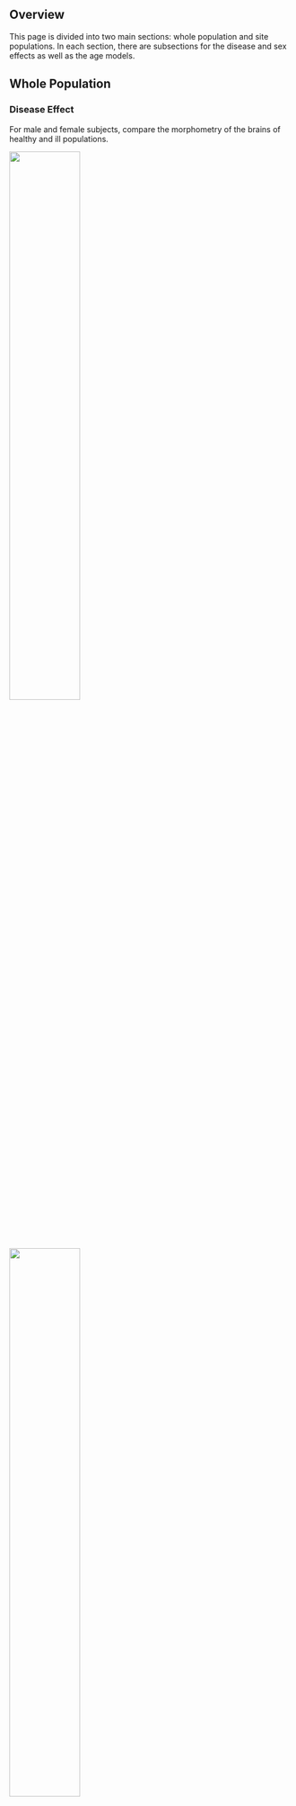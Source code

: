 ## Overview

This page is divided into two main sections: whole population and site populations. In each section, there are subsections for the disease and sex effects as well as the age models.

## Whole Population

### Disease Effect

For male and female subjects, compare the morphometry of the brains of healthy and ill populations.

<img src="figs/population_diseaseeffect_WMV.png" width="50%"/>

<img src="figs/population_diseaseeffect_GMV.png" width="50%"/>

<img src="figs/population_diseaseeffect_sGMV.png" width="50%"/>

<img src="figs/population_diseaseeffect_Ventricles.png" width="50%"/>


### Sex Effect

For healthy and ill subjects, compare the morphometry of the brains of male and female populations.


<img src="figs/population_sexeffect_WMV.png" width="50%"/>

<img src="figs/population_sexeffect_GMV.png" width="50%"/>

<img src="figs/population_sexeffect_sGMV.png" width="50%"/>

<img src="figs/population_sexeffect_Ventricles.png" width="50%"/>


### Age Models

*Naive Linear Models*

Plot relationship between morphometry and age.

<img src="figs/population_linearmodel_WMV.png" width="75%"/>

<img src="figs/population_linearmodel_GMV.png" width="75%"/>

<img src="figs/population_linearmodel_sGMV.png" width="75%"/>

<img src="figs/population_linearmodel_Ventricles.png" width="75%"/>


*GAMLSS Models*

<img src="figs/population_gamlss_WMV.png" width="75%"/>

<img src="figs/population_gamlss_GMV.png" width="75%"/>

<img src="figs/population_gamlss_sGMV.png" width="75%"/>

<img src="figs/population_gamlss_Ventricles.png" width="75%"/>

---

## Site Level Comparisons

### Disease Effect

For male and female subjects, compare the morphometry of the brains of healthy and ill populations.

<img src="figs/sitelevel_diseaseeffect_WMV.png" width="75%"/>

<img src="figs/sitelevel_diseaseeffect_GMV.png" width="75%"/>

<img src="figs/sitelevel_diseaseeffect_sGMV.png" width="75%"/>

<img src="figs/sitelevel_diseaseeffect_Ventricles.png" width="75%"/>


### Sex Effect

For healthy and ill subjects, compare the morphometry of the brains of male and female populations.


<img src="figs/sitelevel_sexeffect_WMV.png" width="75%"/>

<img src="figs/sitelevel_sexeffect_GMV.png" width="75%"/>

<img src="figs/sitelevel_sexeffect_sGMV.png" width="75%"/>

<img src="figs/sitelevel_sexeffect_Ventricles.png" width="75%"/>


### Age Models

*Naive Linear Models*

Plot relationship between morphometry and age.

<img src="figs/sitelevel_linearmodel_WMV.png" width="100%"/>

<img src="figs/sitelevel_linearmodel_GMV.png" width="100%"/>

<img src="figs/sitelevel_linearmodel_sGMV.png" width="100%"/>

<img src="figs/sitelevel_linearmodel_Ventricles.png" width="100%"/>


*GAMLSS Models*

<img src="figs/sitelevel_gamlss_WMV.png" width="100%"/>

<img src="figs/sitelevel_gamlss_GMV.png" width="100%"/>

<img src="figs/sitelevel_gamlss_sGMV.png" width="100%"/>

<img src="figs/sitelevel_gamlss_Ventricles.png" width="100%"/>


